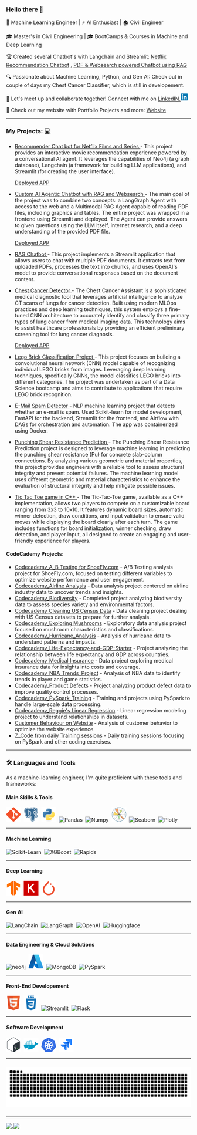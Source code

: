 ### Hello there 👋 

🤖 Machine Learning Engineer | :zap: AI Enthusiast | :house: Civil Engineer

🎓 Master's in Civil Engineering | 🎓 BootCamps & Courses in Machine and Deep Learning

🏆 Created several Chatbot's with Langchain and Streamlit: <a href="https://gg-netflix-recommender.streamlit.app/">Netflix Recommendation Chatbot</a> , <a href="https://gg-langgraphagent.streamlit.app/">PDF & Websearch powered Chatbot using RAG</a>

🔍 Passionate about Machine Learning, Python, and Gen AI: Check out in couple of days my Chest Cancer Classifier, which is still in developement.

🤝 Let's meet up and collaborate together! Connect with me on <a href="https://www.linkedin.com/in/gregory-gomza/">LinkedIN.<img src="https://github.com/devicons/devicon/blob/master/icons/linkedin/linkedin-original.svg" title="linkedin" width="20" height="20"></a>&nbsp;

🪪 Check out my website with Portfolio Projects and more: <a href="https://grzegorz-gomza.github.io/website-resume/"> Website </a>
<a href=""></a>

---
### My Projects: 💻

* <a href="https://github.com/grzegorz-gomza/Recommender_System_with_Neo4j"> Recommender Chat bot for Netflix Films and Series </a> - This project provides an interactive movie recommendation experience powered by a conversational AI agent. It leverages the capabilities of Neo4j (a graph database), Langchain (a framework for building LLM applications), and Streamlit (for creating the user interface).

    <a href="https://gg-netflix-recommender.streamlit.app/">Deployed APP</a>

* <a href="https://github.com/grzegorz-gomza/Langgraph_Agent"> Custom AI Agentic Chatbot with RAG and Websearch </a> - The main goal of the project was to combine two concepts: a LangGraph Agent with access to the web and a Multimodal RAG Agent capable of reading PDF files, including graphics and tables. The entire project was wrapped in a frontend using Streamlit and deployed. The Agent can provide answers to given questions using the LLM itself, internet research, and a deep understanding of the provided PDF file.

    <a href="https://gg-langgraphagent.streamlit.app/">Deployed APP</a>
    
* <a href="https://github.com/grzegorz-gomza/Chat_with_PDF"> RAG Chatbot </a> - This project implements a Streamlit application that allows users to chat with multiple PDF documents. It extracts text from uploaded PDFs, processes the text into chunks, and uses OpenAI's model to provide conversational responses based on the document content.
* <a href="https://github.com/grzegorz-gomza/Chest_Cancer_Classification_MLOps.git"> Chest Cancer Detector </a> - The Chest Cancer Assistant is a sophisticated medical diagnostic tool that leverages artificial intelligence to analyze CT scans of lungs for cancer detection. Built using modern MLOps practices and deep learning techniques, this system employs a fine-tuned CNN architecture to accurately identify and classify three primary types of lung cancer from medical imaging data. This technology aims to assist healthcare professionals by providing an efficient preliminary screening tool for lung cancer diagnosis.

    <a href="http://56.228.36.7:1988/">Deployed APP</a>
    
* <a href="https://github.com/grzegorz-gomza/Portfolio_Projects/tree/main/Lego%20recognition"> Lego Brick Classification Project </a> - This project focuses on building a convolutional neural network (CNN) model capable of recognizing individual LEGO bricks from images. Leveraging deep learning techniques, specifically CNNs, the model classifies LEGO bricks into different categories. The project was undertaken as part of a Data Science bootcamp and aims to contribute to applications that require LEGO brick recognition.
* <a href="https://github.com/grzegorz-gomza/E-mail_Spam_Detection"> E-Mail Spam Detector </a> - NLP machine learning project that detects whether an e-mail is spam. Used Scikit-learn for model development, FastAPI for the backend, Streamlit for the frontend, and Airflow with DAGs for orchestration and automation. The app was containerized using Docker.
* <a href="https://github.com/grzegorz-gomza/Portfolio_Projects/tree/main/Concrete%20Punching"> Punching Shear Resistance Prediction </a> - The Punching Shear Resistance Prediction project is designed to leverage machine learning in predicting the punching shear resistance (Pu) for concrete slab-column connections. By analyzing various geometric and material properties, this project provides engineers with a reliable tool to assess structural integrity and prevent potential failures. The machine learning model uses different geometric and material characteristics to enhance the evaluation of structural integrity and help mitigate possible issues.
* <a href="https://github.com/grzegorz-gomza/Tic_Tac_Toe_C--"> Tic Tac Toe game in C++ </a> - The Tic-Tac-Toe game, available as a C++ implementation, allows two players to compete on a customizable board ranging from 3x3 to 10x10. It features dynamic board sizes, automatic winner detection, draw conditions, and input validation to ensure valid moves while displaying the board clearly after each turn. The game includes functions for board initialization, winner checking, draw detection, and player input, all designed to create an engaging and user-friendly experience for players.


#### CodeCademy Projects:
* [Codecademy_A_B Testing for ShoeFly.com](https://github.com/grzegorz-gomza/Portfolio_Projects/tree/main/Codecademy_A_B%20Testing%20for%20ShoeFly) - A/B Testing analysis project for ShoeFly.com, focused on testing different variables to optimize website performance and user engagement.  
* [Codecademy_Airline Analysis](https://github.com/grzegorz-gomza/Portfolio_Projects/tree/main/Codecademy_Airline%20Analysis) - Data analysis project centered on airline industry data to uncover trends and insights.  
* [Codecademy_Biodiversity](https://github.com/grzegorz-gomza/Portfolio_Projects/tree/main/Codecademy_Biodiversity) - Completed project analyzing biodiversity data to assess species variety and environmental factors.  
* [Codecademy_Cleaning US Census Data](https://github.com/grzegorz-gomza/Portfolio_Projects/tree/main/Codecademy_Cleaning%20US%20Census%20Data) - Data cleaning project dealing with US Census datasets to prepare for further analysis.  
* [Codecademy_Exploring Mushrooms](https://github.com/grzegorz-gomza/Portfolio_Projects/tree/main/Codecademy_Exploring%20Mushrooms) - Exploratory data analysis project focused on mushroom characteristics and classifications.  
* [Codecademy_Hurricane_Analysis](https://github.com/grzegorz-gomza/Portfolio_Projects/tree/main/Codecademy_Hurricane_Analysis) - Analysis of hurricane data to understand patterns and impacts.  
* [Codecademy_Life-Expectancy-and-GDP-Starter](https://github.com/grzegorz-gomza/Portfolio_Projects/tree/main/Codecademy_Life-Expectancy-and-GDP-Starter) - Project analyzing the relationship between life expectancy and GDP across countries.  
* [Codecademy_Medical Insurance](https://github.com/grzegorz-gomza/Portfolio_Projects/tree/main/Codecademy_Medical%20Insurance) - Data project exploring medical insurance data for insights into costs and coverage.  
* [Codecademy_NBA_Trends_Project](https://github.com/grzegorz-gomza/Portfolio_Projects/tree/main/Codecademy_NBA_Trends_Project) - Analysis of NBA data to identify trends in player and game statistics.  
* [Codecademy_Product Defects](https://github.com/grzegorz-gomza/Portfolio_Projects/tree/main/Codecademy_Product%20Defects) - Project analyzing product defect data to improve quality control processes.  
* [Codecademy_PySpark_Training](https://github.com/grzegorz-gomza/Portfolio_Projects/tree/main/Codecademy_PySpark_Training) - Training and projects using PySpark to handle large-scale data processing.  
* [Codecademy_Reggie's Linear Regression](https://github.com/grzegorz-gomza/Portfolio_Projects/tree/main/Codecademy_Reggie's%20Linear%20Regression) - Linear regression modeling project to understand relationships in datasets.  
* [Customer Behaviour on Website](https://github.com/grzegorz-gomza/Portfolio_Projects/tree/main/Customer%20Behaviour%20on%20Website) - Analysis of customer behavior to optimize the website experience.  
* [Z_Code from daily Training sessions](https://github.com/grzegorz-gomza/Portfolio_Projects/tree/main/Z_Code%20from%20daily%20Training%20sessions) - Daily training sessions focusing on PySpark and other coding exercises.

--- 

### :hammer_and_wrench: Languages and Tools
As a machine-learning engineer, I'm quite proficient with these tools and frameworks:

#### Main Skills & Tools
<div>
  <img src="https://github.com/devicons/devicon/blob/master/icons/git/git-original.svg" title="Git" alt="Git" width="40" height="40"/>&nbsp;
  <img src="https://github.com/devicons/devicon/blob/ca28c779441053191ff11710fe24a9e6c23690d6/icons/postgresql/postgresql-plain.svg" title="PostgresSQL" alt="PostgresSQL" width="40" height="40"/>&nbsp;
  <img src="https://github.com/devicons/devicon/blob/master/icons/python/python-original.svg" title="Python" alt="Python" width="40" height="40"/>&nbsp;
  <img src="https://github.com/user-attachments/assets/fff0c8a2-efd7-4187-8c7c-91eb9f9c4355" title="Pandas" alt="Pandas" width="40" height="40"/>&nbsp;
  <img src="https://github.com/user-attachments/assets/1df6f114-3051-40e0-a401-5ae043e7ac31" title="Numpy" alt="Numpy" width=40"/>&nbsp;
  <img src="https://github.com/devicons/devicon/blob/master/icons/matplotlib/matplotlib-original.svg" title="Matplotlib" alt="Matplotlib" width="40" height="40"/>&nbsp;
  <img src="https://github.com/user-attachments/assets/a8d54b41-6a55-460a-b53f-2c78ae344431" title="Seaborn" alt="Seaborn" height="40"/>&nbsp;
  <img src="https://github.com/user-attachments/assets/a6167cbf-7cab-47d4-ac33-80ec00ef7369" title="Plotly" alt="Plotly" height="40"/>&nbsp;

</div>

---

#### Machine Learning
<div>
  <img src="https://github.com/user-attachments/assets/ac2249b8-13df-442c-80e9-13dbdb21a545" title="Scikit-Learn" alt="Scikit-Learn" width="40" height="40"/>&nbsp;
  <img src="https://encrypted-tbn0.gstatic.com/images?q=tbn:ANd9GcSnQb_6N-2J8mVZhy0b5Hwr1qVS7g0jU115ow&s" title="XGBoost" alt="XGBoost" width="40" height="40"/>&nbsp;
  <img src="https://github.com/user-attachments/assets/b0a4b665-c090-4d85-b7d8-d9786d4d308e" title="Rapids" alt="Rapids" height="40"/>&nbsp;

</div>

---

#### Deep Learning
<div>
  <img src="https://github.com/devicons/devicon/blob/master/icons/tensorflow/tensorflow-original.svg" title="TensorFlow" alt="TensorFlow" width="40" height="40"/>&nbsp;
  <img src="https://raw.githubusercontent.com/devicons/devicon/master/icons/keras/keras-original.svg" title="Keras" alt="Keras" width="40" height="40"/>&nbsp;
  <img src="https://raw.githubusercontent.com/devicons/devicon/master/icons/pytorch/pytorch-original.svg" title="PyTorch" alt="PyTorch" width="40" height="40"/>&nbsp;
</div>

---

#### Gen AI
<div>
  <img src="https://github.com/user-attachments/assets/e3f1b30c-d508-4b5d-81a5-4973d16cf1d1" title="LangChain" alt="LangChain" height="40"/>&nbsp;
  <img src="https://github.com/user-attachments/assets/64c308b5-2f49-4ee0-aff9-32db36fc91eb" title="LangGraph" alt="LangGraph" height="40"/>&nbsp;
  <img src="https://github.com/user-attachments/assets/d2d7aa1c-5192-40f5-8311-1e8b6f5205a1" title="OpenAI" alt="OpenAI" height="40"/>&nbsp;
  <img src="https://github.com/user-attachments/assets/5f2afb0f-47d4-414d-b571-b403b0611ebd" title="Hugginface" alt="Huggingface" height="40"/>&nbsp;

</div>

---

#### Data Engineering & Cloud Solutions
<div>
  <img src="https://github.com/user-attachments/assets/d40481a8-0569-4cf0-945a-0a28fb59c5b4" title="neo4j" alt="neo4j" height="40"/>&nbsp;
  <img src="https://github.com/devicons/devicon/blob/master/icons/azure/azure-original.svg" title="Azure" alt="Azure" height="40"/>&nbsp;
  <img src="https://github.com/user-attachments/assets/e1cc1c77-637e-4342-8ca4-63aae4bef9ac" title="MongoDB" alt="MongoDB" height="40"/>&nbsp;
  <img src="https://github.com/user-attachments/assets/9038d970-f6c5-496e-87fe-9093dd706629" title="PySpark" alt="PySpark" height="40"/>&nbsp;

</div>

---

#### Front-End Developement
<div>
  <img src="https://github.com/devicons/devicon/blob/master/icons/html5/html5-original.svg" title="HTML5" alt="HTML" width="40" height="40"/>&nbsp;
  <img src="https://github.com/devicons/devicon/blob/master/icons/css3/css3-plain-wordmark.svg"  title="CSS3" alt="CSS" width="40" height="40"/>&nbsp;
  <img src="https://github.com/user-attachments/assets/dcbc504c-722a-4fdc-aafe-704f144596a5" title="Streamlit" alt="Streamlit" height="40"/>&nbsp;
  <img src="https://github.com/user-attachments/assets/c148999a-4e6f-423b-8389-2c1e18308bff" title="Flask" alt="Flask" height="40"/>&nbsp;
</div>

---

#### Software Development
<div>
  <img src="https://github.com/devicons/devicon/blob/master/icons/bash/bash-original.svg" title="Bash" alt="Bash" width="40" height="40"/>&nbsp;
  <img src="https://github.com/devicons/devicon/blob/master/icons/docker/docker-plain.svg" title="Docker" alt="Docker" width="40" height="40"/>&nbsp;
  <img src="https://github.com/devicons/devicon/blob/master/icons/kubernetes/kubernetes-plain.svg" title="Kubernetes" alt="Kubernetes" width="40" height="40"/>&nbsp;
  <img src="https://github.com/devicons/devicon/blob/master/icons/jira/jira-original.svg" title="Jira" alt="Jira" width="40" height="40"/>&nbsp;
</div>

---

###
<picture>
  <source media="(prefers-color-scheme: dark)" srcset="https://raw.githubusercontent.com/grzegorz-gomza/grzegorz-gomza/output/github-contribution-grid-snake-dark.svg" />
  <source media="(prefers-color-scheme: light)" srcset="https://raw.githubusercontent.com/grzegorz-gomza/grzegorz-gomza/output/github-contribution-grid-snake-dark.svg" alt="Snake animation" />
  <img alt="github-snake" src="https://raw.githubusercontent.com/grzegorz-gomza/grzegorz-gomza/output/github-contribution-grid-snake.svg" />
</picture>

###

---

<a href="#">
  <img height=128 align="center" src="https://github-readme-stats.vercel.app/api?username=grzegorz-gomza&theme=github_dark" />
</a>

<a href="#">
  <img height=128 align="center" src="https://github-readme-stats.vercel.app/api/top-langs/?username=grzegorz-gomza&layout=compact&theme=github_dark&langs_count=8&card_width=256"/>
</a>
